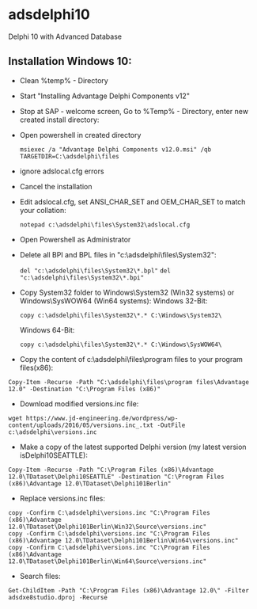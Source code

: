 # adsdelphi10
Delphi 10 with Advanced Database

## Installation Windows 10:

- Clean %temp% - Directory

- Start "Installing Advantage Delphi Components v12"

- Stop at SAP - welcome screen, Go to %Temp% - Directory, enter new created install directory:
- Open powershell in created directory

    ```msiexec /a "Advantage Delphi Components v12.0.msi" /qb TARGETDIR=C:\adsdelphi\files```

- ignore adslocal.cfg errors

- Cancel the installation

- Edit adslocal.cfg, set ANSI_CHAR_SET and OEM_CHAR_SET to match your collation:

    ```notepad c:\adsdelphi\files\System32\adslocal.cfg```


- Open Powershell as Administrator

- Delete all BPI and BPL files in "c:\adsdelphi\files\System32\":

    ```del "c:\adsdelphi\files\System32\*.bpl"```
    ```del "c:\adsdelphi\files\System32\*.bpi"```


- Copy System32 folder to Windows\System32 (Win32 systems) or Windows\SysWOW64 (Win64 systems):
    Windows 32-Bit: 

    ```copy c:\adsdelphi\files\System32\*.* C:\Windows\System32\```
 
     Windows 64-Bit: 

    ```copy c:\adsdelphi\files\System32\*.* C:\Windows\SysWOW64\```


- Copy the content of c:\adsdelphi\files\program files to your program files(x86):

```Copy-Item -Recurse -Path "C:\adsdelphi\files\program files\Advantage 12.0" -Destination "C:\Program Files (x86)"```


- Download modified versions.inc file:

```wget https://www.jd-engineering.de/wordpress/wp-content/uploads/2016/05/versions.inc_.txt -OutFile c:\adsdelphi\versions.inc```


- Make a copy of the latest supported Delphi version (my latest version isDelphi10SEATTLE):

```Copy-Item -Recurse -Path "C:\Program Files (x86)\Advantage 12.0\TDataset\Delphi10SEATTLE" -Destination "C:\Program Files (x86)\Advantage 12.0\TDataset\Delphi101Berlin"```


- Replace versions.inc files:

```copy -Confirm C:\adsdelphi\versions.inc "C:\Program Files (x86)\Advantage 12.0\TDataset\Delphi101Berlin\Win32\versions.inc"
copy -Confirm C:\adsdelphi\versions.inc "C:\Program Files (x86)\Advantage 12.0\TDataset\Delphi101Berlin\Win32\Source\versions.inc"
copy -Confirm C:\adsdelphi\versions.inc "C:\Program Files (x86)\Advantage 12.0\TDataset\Delphi101Berlin\Win64\versions.inc"
copy -Confirm C:\adsdelphi\versions.inc "C:\Program Files (x86)\Advantage 12.0\TDataset\Delphi101Berlin\Win64\Source\versions.inc"
```


- Search files:

```Get-ChildItem -Path "C:\Program Files (x86)\Advantage 12.0\" -Filter adsdxe8studio.dproj -Recurse```

